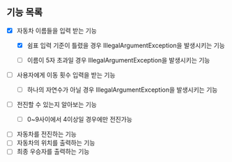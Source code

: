 ## 기능 목록

- [x] 자동차 이름들을 입력 받는 기능
    - [x] 쉼표 입력 기준이 틀렸을 경우 IllegalArgumentException을 발생시키는 기능
    - [ ] 이름이 5자 초과일 경우 IllegalArgumentException을 발생시키는 기능


- [ ] 사용자에게 이동 횟수 입력을 받는 기능
    - [ ] 하나의 자연수가 아닐 경우 IllegalArgumentException을 발생시키는 기능


- [ ] 전진할 수 있는지 알아보는 기능
    - [ ] 0~9사이에서 4이상일 경우에만 전진가능


- [ ] 자동차를 전진하는 기능
- [ ] 자동차의 위치를 출력하는 기능
- [ ] 최종 우승자를 출력하는 기능